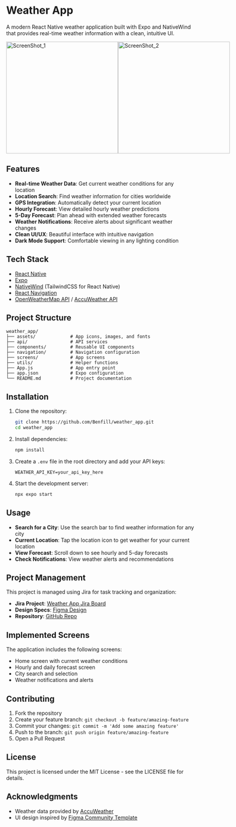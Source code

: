 # Weather App

A modern React Native weather application built with Expo and NativeWind that provides real-time weather information with a clean, intuitive UI.

<div style="display: flex; flex-direction: row;">
  <img src="https://github.com/user-attachments/assets/e7df5773-cc45-43bd-bd1b-d3d0ebfe1d6c" width="300" alt="ScreenShot_1" />
  <img src="https://github.com/user-attachments/assets/28398d6f-ff98-4975-bfbb-c6f1602bcc5a" width="300" alt="ScreenShot_2" />
</div>


## Features

- **Real-time Weather Data**: Get current weather conditions for any location
- **Location Search**: Find weather information for cities worldwide
- **GPS Integration**: Automatically detect your current location
- **Hourly Forecast**: View detailed hourly weather predictions
- **5-Day Forecast**: Plan ahead with extended weather forecasts
- **Weather Notifications**: Receive alerts about significant weather changes
- **Clean UI/UX**: Beautiful interface with intuitive navigation
- **Dark Mode Support**: Comfortable viewing in any lighting condition

## Tech Stack

- [React Native](https://reactnative.dev/)
- [Expo](https://expo.dev/)
- [NativeWind](https://www.nativewind.dev/) (TailwindCSS for React Native)
- [React Navigation](https://reactnavigation.org/)
- [OpenWeatherMap API](https://openweathermap.org/api) / [AccuWeather API](https://developer.accuweather.com/)

## Project Structure

```
weather_app/
├── assets/             # App icons, images, and fonts
├── api/                # API services
├── components/         # Reusable UI components
├── navigation/         # Navigation configuration
├── screens/            # App screens
├── utils/              # Helper functions
├── App.js              # App entry point
├── app.json            # Expo configuration
└── README.md           # Project documentation
```

## Installation

1. Clone the repository:

   ```bash
   git clone https://github.com/Benfill/weather_app.git
   cd weather_app
   ```

2. Install dependencies:

   ```bash
   npm install
   ```

3. Create a `.env` file in the root directory and add your API keys:

   ```
   WEATHER_API_KEY=your_api_key_here
   ```

4. Start the development server:
   ```bash
   npx expo start
   ```

## Usage

- **Search for a City**: Use the search bar to find weather information for any city
- **Current Location**: Tap the location icon to get weather for your current location
- **View Forecast**: Scroll down to see hourly and 5-day forecasts
- **Check Notifications**: View weather alerts and recommendations

## Project Management

This project is managed using Jira for task tracking and organization:

- **Jira Project**: [Weather App Jira Board](https://benfill.atlassian.net/jira/software/projects/WA)
- **Design Specs**: [Figma Design](<https://www.figma.com/design/nmHRw2o3yBQL49R07nib6d/Weather-Forecast-App-(Community)?node-id=0-1&t=ZtQXK6uumVvpy0wQ-1>)
- **Repository**: [GitHub Repo](https://github.com/Benfill/weather_app)

## Implemented Screens

The application includes the following screens:

- Home screen with current weather conditions
- Hourly and daily forecast screen
- City search and selection
- Weather notifications and alerts

## Contributing

1. Fork the repository
2. Create your feature branch: `git checkout -b feature/amazing-feature`
3. Commit your changes: `git commit -m 'Add some amazing feature'`
4. Push to the branch: `git push origin feature/amazing-feature`
5. Open a Pull Request

## License

This project is licensed under the MIT License - see the LICENSE file for details.

## Acknowledgments

- Weather data provided by [AccuWeather](https://www.accuweather.com/)
- UI design inspired by [Figma Community Template](<https://www.figma.com/design/nmHRw2o3yBQL49R07nib6d/Weather-Forecast-App-(Community)?node-id=0-1&t=ZtQXK6uumVvpy0wQ-1>)
